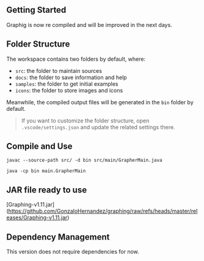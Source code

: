 ## Getting Started

Graphig is now re compiled and will be improved in the next days.


## Folder Structure

The workspace contains two folders by default, where:

- `src`:     the folder to maintain sources
- `docs`:    the folder to save information and help
- `samples`: the folder to get initial examples
- `icons`:   the folder to store images and icons

Meanwhile, the compiled output files will be generated in the `bin` folder by default.

> If you want to customize the folder structure, open `.vscode/settings.json` and update the related settings there.

## Compile and Use

`javac --source-path src/ -d bin src/main/GrapherMain.java`

`java -cp bin main.GrapherMain`

## JAR file ready to use

[Graphing-v1.11.jar]
(https://github.com/GonzaloHernandez/graphing/raw/refs/heads/master/releases/Graphing-v1.11.jar)

## Dependency Management

This version does not require dependencies for now.
